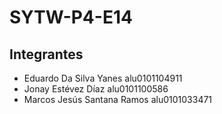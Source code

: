 # SYTW-P4-E14
## Integrantes
- Eduardo Da Silva Yanes alu0101104911
- Jonay Estévez Díaz alu0101100586
- Marcos Jesús Santana Ramos alu0101033471
